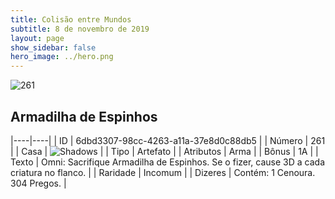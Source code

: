```yaml
---
title: Colisão entre Mundos
subtitle: 8 de novembro de 2019
layout: page
show_sidebar: false
hero_image: ../hero.png
---
```


![261](https://cdn.keyforgegame.com/media/card_front/pt/452_261_X9VPV7H9WF5F_pt.png)

## Armadilha de Espinhos

|----|----|
| ID | 6dbd3307-98cc-4263-a11a-37e8d0c88db5 |
| Número | 261 |
| Casa | ![Shadows](https://archonarcana.com/images/thumb/e/ee/Shadows.png/22px-Shadows.png "Sombras") |
| Tipo | Artefato |
| Atributos | Arma |
| Bônus | 1A |
| Texto | Omni: Sacrifique Armadilha de Espinhos. Se o fizer, cause 3D a cada criatura no flanco. |
| Raridade | Incomum |
| Dizeres | Contém: 1 Cenoura. 304 Pregos. |
